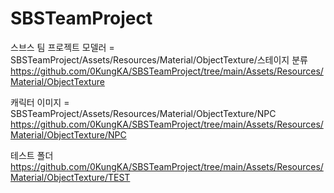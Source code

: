 # SBSTeamProject
스브스 팀 프로젝트
모델러 = SBSTeamProject/Assets/Resources/Material/ObjectTexture/스테이지 분류 
https://github.com/0KungKA/SBSTeamProject/tree/main/Assets/Resources/Material/ObjectTexture

캐릭터 이미지 = SBSTeamProject/Assets/Resources/Material/ObjectTexture/NPC
https://github.com/0KungKA/SBSTeamProject/tree/main/Assets/Resources/Material/ObjectTexture/NPC

테스트 폴더
https://github.com/0KungKA/SBSTeamProject/tree/main/Assets/Resources/Material/ObjectTexture/TEST
